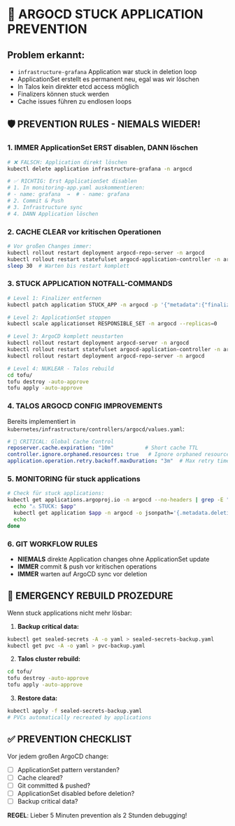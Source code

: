 # 🚨 ARGOCD STUCK APPLICATION PREVENTION

## Problem erkannt:
- `infrastructure-grafana` Application war stuck in deletion loop
- ApplicationSet erstellt es permanent neu, egal was wir löschen
- In Talos kein direkter etcd access möglich
- Finalizers können stuck werden
- Cache issues führen zu endlosen loops

## 🛡️ PREVENTION RULES - NIEMALS WIEDER!

### 1. IMMER ApplicationSet ERST disablen, DANN löschen
```bash
# ❌ FALSCH: Application direkt löschen
kubectl delete application infrastructure-grafana -n argocd

# ✅ RICHTIG: Erst ApplicationSet disablen
# 1. In monitoring-app.yaml auskommentieren:
# - name: grafana  →  # - name: grafana
# 2. Commit & Push
# 3. Infrastructure sync
# 4. DANN Application löschen
```

### 2. CACHE CLEAR vor kritischen Operationen
```bash
# Vor großen Changes immer:
kubectl rollout restart deployment argocd-repo-server -n argocd
kubectl rollout restart statefulset argocd-application-controller -n argocd
sleep 30  # Warten bis restart komplett
```

### 3. STUCK APPLICATION NOTFALL-COMMANDS
```bash
# Level 1: Finalizer entfernen
kubectl patch application STUCK_APP -n argocd -p '{"metadata":{"finalizers":[]}}' --type=merge

# Level 2: ApplicationSet stoppen
kubectl scale applicationset RESPONSIBLE_SET -n argocd --replicas=0

# Level 3: ArgoCD komplett neustarten
kubectl rollout restart deployment argocd-server -n argocd
kubectl rollout restart statefulset argocd-application-controller -n argocd
kubectl rollout restart deployment argocd-repo-server -n argocd

# Level 4: NUKLEAR - Talos rebuild
cd tofu/
tofu destroy -auto-approve
tofu apply -auto-approve
```

### 4. TALOS ARGOCD CONFIG IMPROVEMENTS
Bereits implementiert in `kubernetes/infrastructure/controllers/argocd/values.yaml`:
```yaml
# 🚨 CRITICAL: Global Cache Control
reposerver.cache.expiration: "10m"          # Short cache TTL
controller.ignore.orphaned.resources: true   # Ignore orphaned resources
application.operation.retry.backoff.maxDuration: "3m"  # Max retry time
```

### 5. MONITORING für stuck applications
```bash
# Check für stuck applications:
kubectl get applications.argoproj.io -n argocd --no-headers | grep -E "(Unknown|Progressing)" | awk '{print $1}' | while read app; do
  echo "⚠️ STUCK: $app"
  kubectl get application $app -n argocd -o jsonpath='{.metadata.deletionTimestamp}'
  echo
done
```

### 6. GIT WORKFLOW RULES
- **NIEMALS** direkte Application changes ohne ApplicationSet update
- **IMMER** commit & push vor kritischen operations
- **IMMER** warten auf ArgoCD sync vor deletion

## 🔄 EMERGENCY REBUILD PROZEDURE

Wenn stuck applications nicht mehr lösbar:

1. **Backup critical data:**
```bash
kubectl get sealed-secrets -A -o yaml > sealed-secrets-backup.yaml
kubectl get pvc -A -o yaml > pvc-backup.yaml
```

2. **Talos cluster rebuild:**
```bash
cd tofu/
tofu destroy -auto-approve
tofu apply -auto-approve
```

3. **Restore data:**
```bash
kubectl apply -f sealed-secrets-backup.yaml
# PVCs automatically recreated by applications
```

## ✅ PREVENTION CHECKLIST

Vor jedem großen ArgoCD change:
- [ ] ApplicationSet pattern verstanden?
- [ ] Cache cleared?
- [ ] Git committed & pushed?
- [ ] ApplicationSet disabled before deletion?
- [ ] Backup critical data?

**REGEL**: Lieber 5 Minuten prevention als 2 Stunden debugging!